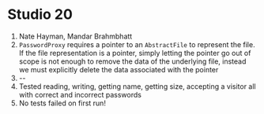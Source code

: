 # Studio 20
1. Nate Hayman, Mandar Brahmbhatt
2. `PasswordProxy` requires a pointer to an `AbstractFile` to represent the file. If the file representation is a pointer, simply letting the pointer go out of scope is not enough to remove the data of the underlying file, instead we must explicitly delete the data associated with the pointer
3. --
4. Tested reading, writing, getting name, getting size, accepting a visitor all with correct and incorrect passwords
5. No tests failed on first run!